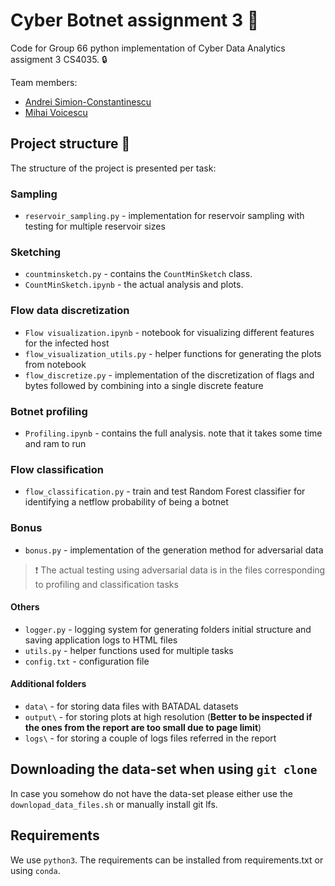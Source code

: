 # Cyber Botnet assignment 3 :japanese_goblin:

Code for Group 66 python implementation of Cyber Data Analytics assigment 3 CS4035. :lock:

Team members:

 * [Andrei Simion-Constantinescu](https://www.linkedin.com/in/andrei-simion-constantinescu/)
 * [Mihai Voicescu](https://github.com/mihai1voicescu)
 
## Project structure :open_file_folder:
The structure of the project is presented per task:


### Sampling

* `reservoir_sampling.py` - implementation for reservoir sampling with testing for multiple reservoir sizes

### Sketching

* `countminsketch.py` - contains the `CountMinSketch` class.
* `CountMinSketch.ipynb` - the actual analysis and plots.

### Flow data discretization

* `Flow visualization.ipynb` - notebook for visualizing different features for the infected host
* `flow_visualization_utils.py` - helper functions for generating the plots from notebook
* `flow_discretize.py` - implementation of the discretization of flags and bytes followed by combining into a single discrete feature 

### Botnet profiling

* `Profiling.ipynb` - contains the full analysis. note that it takes some time and ram
to run

### Flow classification
* `flow_classification.py` - train and test Random Forest classifier for identifying a netflow probability of being a botnet

### Bonus
* `bonus.py` - implementation of the generation method for adversarial data

> :exclamation: The actual testing using adversarial data is in the files corresponding to profiling and classification tasks

#### Others
* `logger.py` - logging system for generating folders initial structure and saving application logs to HTML files 
* `utils.py` - helper functions used for multiple tasks
* `config.txt` - configuration file

#### Additional folders
* `data\` - for storing data files with BATADAL datasets
* `output\` - for storing plots at high resolution (**Better to be inspected if the ones from the report are too small due to page limit**)
* `logs\` - for storing a couple of logs files referred in the report

## Downloading the data-set when using `git clone`
In case you somehow do not have the data-set please either use the `downlopad_data_files.sh`
or manually install git lfs.

## Requirements
We use `python3`. The requirements can be installed from requirements.txt
or using `conda`.